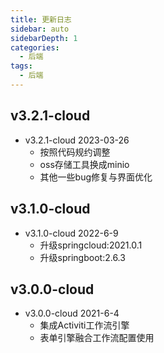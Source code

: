 ```yaml
---
title: 更新日志
sidebar: auto
sidebarDepth: 1
categories:
  - 后端
tags:
  - 后端
---
```



## v3.2.1-cloud
+ v3.2.1-cloud 2023-03-26
  - 按照代码规约调整
  - oss存储工具换成minio
  - 其他一些bug修复与界面优化

## v3.1.0-cloud
+ v3.1.0-cloud 2022-6-9
  - 升级springcloud:2021.0.1
  - 升级springboot:2.6.3

## v3.0.0-cloud
+ v3.0.0-cloud 2021-6-4
  - 集成Activiti工作流引擎
  - 表单引擎融合工作流配置使用
